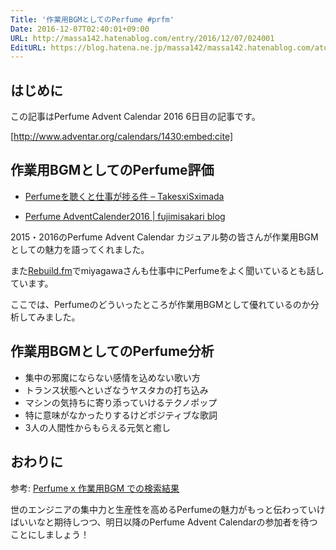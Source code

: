 ```yaml
---
Title: '作業用BGMとしてのPerfume #prfm'
Date: 2016-12-07T02:40:01+09:00
URL: http://massa142.hatenablog.com/entry/2016/12/07/024001
EditURL: https://blog.hatena.ne.jp/massa142/massa142.hatenablog.com/atom/entry/10328749687197693163
---
```


## はじめに

この記事はPerfume Advent Calendar 2016 6日目の記事です。

[http://www.adventar.org/calendars/1430:embed:cite]


## 作業用BGMとしてのPerfume評価

+ [Perfumeを聴くと仕事が捗る件 – TakesxiSximada](https://medium.com/@TakesxiSximada/perfume%E3%82%92%E8%81%B4%E3%81%8F%E3%81%A8%E4%BB%95%E4%BA%8B%E3%81%8C%E6%8D%97%E3%82%8B%E4%BB%B6-dd05195e0fee#.vol5508vx)

+ [Perfume AdventCalender2016 | fujimisakari blog](http://blog.fujimisakari.com/perfume_adventcalender2016/)


2015・2016のPerfume Advent Calendar カジュアル勢の皆さんが作業用BGMとしての魅力を語ってくれました。

また[Rebuild.fm](http://rebuild.fm/)でmiyagawaさんも仕事中にPerfumeをよく聞いているとも話しています。

ここでは、Perfumeのどういったところが作業用BGMとして優れているのか分析してみました。

## 作業用BGMとしてのPerfume分析

+ 集中の邪魔にならない感情を込めない歌い方
+ トランス状態へといざなうヤスタカの打ち込み
+ マシンの気持ちに寄り添っていけるテクノポップ
+ 特に意味がなかったりするけどポジティブな歌詞
+ 3人の人間性からもらえる元気と癒し

## おわりに

参考: [Perfume x 作業用BGM での検索結果](https://www.google.co.jp/webhp?sourceid=chrome-instant&rlz=1C5CHFA_enJP719JP720&ion=1&espv=2&ie=UTF-8#q=Perfume+%E4%BD%9C%E6%A5%AD%E7%94%A8BGM)

世のエンジニアの集中力と生産性を高めるPerfumeの魅力がもっと伝わっていけばいいなと期待しつつ、明日以降のPerfume Advent Calendarの参加者を待つことにしましょう！


